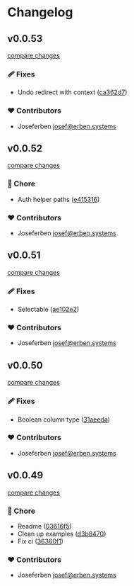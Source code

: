 # Changelog


## v0.0.53

[compare changes](https://github.com/joseferben/plainweb/compare/v0.0.52...v0.0.53)

### 🩹 Fixes

- Undo redirect with context ([ca362d7](https://github.com/joseferben/plainweb/commit/ca362d7))

### ❤️ Contributors

- Joseferben <josef@erben.systems>

## v0.0.52

[compare changes](https://github.com/joseferben/plainweb/compare/v0.0.51...v0.0.52)

### 🏡 Chore

- Auth helper paths ([e415316](https://github.com/joseferben/plainweb/commit/e415316))

### ❤️ Contributors

- Joseferben <josef@erben.systems>

## v0.0.51

[compare changes](https://github.com/joseferben/plainweb/compare/v0.0.50...v0.0.51)

### 🩹 Fixes

- Selectable ([ae102e2](https://github.com/joseferben/plainweb/commit/ae102e2))

### ❤️ Contributors

- Joseferben <josef@erben.systems>

## v0.0.50

[compare changes](https://github.com/joseferben/plainweb/compare/v0.0.49...v0.0.50)

### 🩹 Fixes

- Boolean column type ([31aeeda](https://github.com/joseferben/plainweb/commit/31aeeda))

### ❤️ Contributors

- Joseferben <josef@erben.systems>

## v0.0.49

[compare changes](https://github.com/joseferben/plainweb/compare/v0.0.48...v0.0.49)

### 🏡 Chore

- Readme ([03616f5](https://github.com/joseferben/plainweb/commit/03616f5))
- Clean up examples ([d3b8470](https://github.com/joseferben/plainweb/commit/d3b8470))
- Fix ci ([36360f1](https://github.com/joseferben/plainweb/commit/36360f1))

### ❤️ Contributors

- Joseferben <josef@erben.systems>

